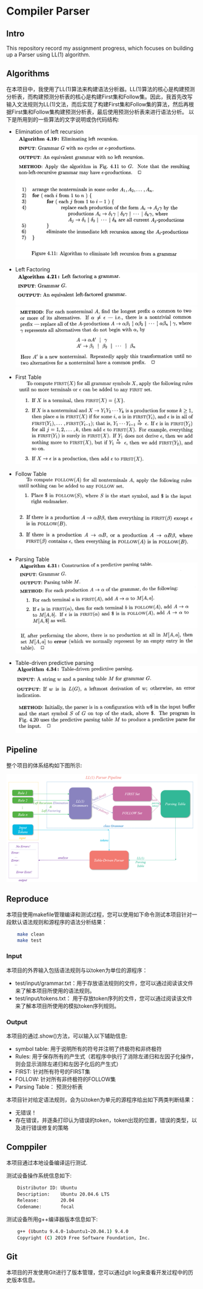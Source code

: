 # Compiler Parser
## Intro
This repository record my assignment progress, which focuses on building up a Parser using LL(1) algorithm.

<!-- ## Pipeline -->
## Algorithms

在本项目中，我使用了LL(1)算法来构建语法分析器。LL(1)算法的核心是构建预测分析表，而构建预测分析表的核心是构建First集和Follow集。因此，我首先改写输入文法规则为LL(1)文法，而后实现了构建First集和Follow集的算法，然后再根据First集和Follow集构建预测分析表，最后使用预测分析表来进行语法分析。
以下是所用到的一些算法的文字说明或伪代码结构:

- Elimination of left recursion
![img](imgs/alg-elimination_left_recursion.png)

- Left Factoring
![img](imgs/alg-left_factoring1.png)
![img](imgs/alg-left_factoring2.png)

- First Table
![img](imgs/alg-build_first.png)

- Follow Table
![img](imgs/alg-build_follow1.png)
![img](imgs/alg-build_follow2.png)

- Parsing Table
![img](imgs/alg-build_parsing_table1.png)
![img](imgs/alg-build_parsing_table2.png)

- Table-driven predictive parsing
![img](imgs/alg-parsing1.png)
![img](imgs/alg-parsing2.png)

## Pipeline

整个项目的体系结构如下图所示:

![img](imgs/pipeline.png)

## Reproduce

本项目使用makefile管理编译和测试过程，您可以使用如下命令测试本项目针对一段默认语法规则和源程序的语法分析结果：

```bash
    make clean
    make test
```

### Input

本项目的外界输入包括语法规则与以token为单位的源程序：

+ test/input/grammar.txt：用于存放语法规则的文件，您可以通过阅读该文件来了解本项目所使用的语法规则。
+ test/input/tokens.txt： 用于存放token序列的文件，您可以通过阅读该文件来了解本项目所使用的模拟token序列规则。

### Output

本项目的通过.show()方法，可以输入以下辅助信息:
  + symbol table: 用于说明所有的符号并注明了终极符和非终极符
  + Rules: 用于保存所有的产生式（若程序中执行了消除左递归和左因子化操作，则会显示消除左递归和左因子化后的产生式）
  + FIRST: 针对所有符号的FIRST集
  + FOLLOW: 针对所有非终极符的FOLLOW集
  + Parsing Table： 预测分析表

本项目针对给定语法规则，会为以token为单元的源程序给出如下两类判断结果：
  + 无错误！
  + 存在错误，并逐条打印认为错误的token，token出现的位置，错误的类型，以及进行错误修复的策略
  
## Comppiler

本项目通过本地设备编译运行测试.

测试设备操作系统信息如下:

```bash
    Distributor ID: Ubuntu
    Description:    Ubuntu 20.04.6 LTS
    Release:        20.04
    Codename:       focal
```

测试设备所用g++编译器版本信息如下:
```bash
    g++ (Ubuntu 9.4.0-1ubuntu1~20.04.1) 9.4.0
    Copyright (C) 2019 Free Software Foundation, Inc.
```

## Git

本项目的开发使用Git进行了版本管理，您可以通过git log来查看开发过程中的历史版本信息。
